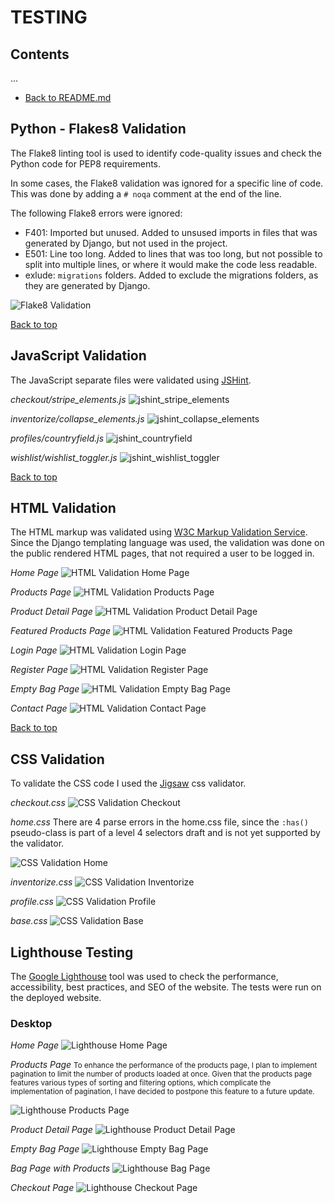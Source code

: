 # TESTING

## Contents
...
- [Back to README.md](../README.md#table-of-contents)


## Python - Flakes8 Validation
The Flake8 linting tool is used to identify code-quality issues and check the Python code for PEP8 requirements.

In some cases, the Flake8 validation was ignored for a specific line of code. This was done by adding a `# noqa` comment at the end of the line.

The following Flake8 errors were ignored:
- F401: Imported but unused. Added to unsused imports in files that was generated by Django, but not used in the project.
- E501: Line too long. Added to lines that was too long, but not possible to split into multiple lines, or where it would make the code less readable.
- exlude: `migrations` folders. Added to exclude the migrations folders, as they are generated by Django.

![Flake8 Validation](images/testing/flake8.png)

[Back to top](#contents)

## JavaScript Validation
The JavaScript separate files were validated using [JSHint](https://jshint.com/).

*checkout/stripe_elements.js*
![jshint_stripe_elements](images/testing/jshint_checkout.png)

*inventorize/collapse_elements.js*
![jshint_collapse_elements](images/testing/jshint_inventorize.png)

*profiles/countryfield.js*
![jshint_countryfield](images/testing/jshint_profiles.png)

*wishlist/wishlist_toggler.js*
![jshint_wishlist_toggler](images/testing/jshint_wishlist.png)

[Back to top](#contents)

## HTML Validation
The HTML markup was validated using [W3C Markup Validation Service](https://validator.w3.org/). Since the Django templating language was used, the validation was done on the public rendered HTML pages, that not required a user to be logged in.

*Home Page*
![HTML Validation Home Page](images/testing/html_validation_home.png)

*Products Page*
![HTML Validation Products Page](images/testing/html_validation_products.png)

*Product Detail Page*
![HTML Validation Product Detail Page](images/testing/html_validation_product_detail.png)

*Featured Products Page*
![HTML Validation Featured Products Page](images/testing/html_validation_featured_products.png)

*Login Page*
![HTML Validation Login Page](images/testing/html_validation_login.png)

*Register Page*
![HTML Validation Register Page](images/testing/html_validation_register.png)

*Empty Bag Page*
![HTML Validation Empty Bag Page](images/testing/html_validation_empty_bag.png)

*Contact Page*
![HTML Validation Contact Page](images/testing/html_validation_contact.png)

[Back to top](#contents)

## CSS Validation
To validate the CSS code I used the [Jigsaw](https://jigsaw.w3.org/css-validator/) css validator.

*checkout.css*
![CSS Validation Checkout](images/testing/css_validation_checkout.png)

*home.css*
There are 4 parse errors in the home.css file, since the `:has()` pseudo-class is part of a level 4 selectors draft and is not yet supported by the validator.

![CSS Validation Home](images/testing/css_validation_home.png)

*inventorize.css*
![CSS Validation Inventorize](images/testing/css_validation_inventorize.png)

*profile.css*
![CSS Validation Profile](images/testing/css_validation_profile.png)

*base.css*
![CSS Validation Base](images/testing/css_validation_base.png)

## Lighthouse Testing
The [Google Lighthouse](https://developers.google.com/web/tools/lighthouse) tool was used to check the performance, accessibility, best practices, and SEO of the website. The tests were run on the deployed website.

### Desktop
*Home Page*
![Lighthouse Home Page](images/testing/lighthouse_home.png)

*Products Page*
<small>To enhance the performance of the products page, I plan to implement pagination to limit the number of products loaded at once. Given that the products page features various types of sorting and filtering options, which complicate the implementation of pagination, I have decided to postpone this feature to a future update.</small>

![Lighthouse Products Page](images/testing/lighthouse_products.png)

*Product Detail Page*
![Lighthouse Product Detail Page](images/testing/lighthouse_product_detail.png)

*Empty Bag Page*
![Lighthouse Empty Bag Page](images/testing/lighthouse_empty_bag.png)

*Bag Page with Products*
![Lighthouse Bag Page](images/testing/lighthouse_bag.png)

*Checkout Page*
![Lighthouse Checkout Page](images/testing/lighthouse_checkout.png)

